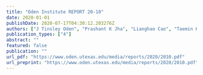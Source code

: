 ```yaml
---
title: "Oden Institute REPORT 20-10"
date: 2020-01-01
publishDate: 2020-07-17T04:30:12.203276Z
authors: ["J Tinsley Oden", "Prashant K Jha", "Lianghao Cao", "Taemin Heo", "Jing Hu", "Mathew Hu", "Jonathan Kelley", "Jaime D Mora Paz", "Cyrus Neary", "Akhil Potla", " others"]
publication_types: ["4"]
abstract: ""
featured: false
publication: ""
url_pdf: "https://www.oden.utexas.edu/media/reports/2020/2010.pdf"
url_preprint: "https://www.oden.utexas.edu/media/reports/2020/2010.pdf"
---
```


